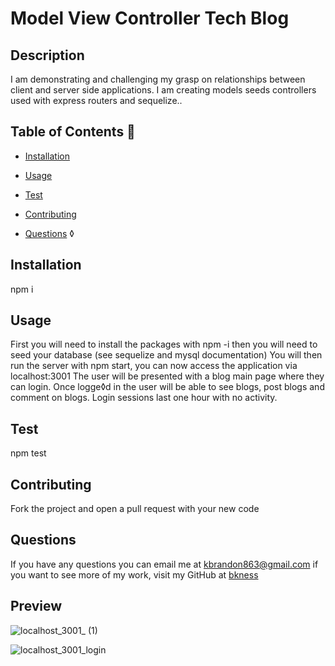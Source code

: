# Model View Controller Tech Blog


## Description 
I am demonstrating and challenging my grasp on relationships between client and server side applications. I am creating models seeds controllers used with express routers and sequelize.. 

## Table of Contents 📝

- [Installation](#installation)
- [Usage](#usage)
- [Test](#test)
- [Contributing](#contributing)

- [Questions](#questions-📝)
◊
## Installation 
npm i

## Usage
First you will need to install the packages with npm -i then you will need to seed your database (see sequelize and mysql documentation) You will then run the server with npm start, you can now access the application via localhost:3001 The user will be presented with a blog main page where they can login. Once logge◊d in the user will be able to see blogs, post blogs and comment on blogs. Login sessions last one hour with no activity.

## Test 
npm test

## Contributing
Fork the project and open a pull request with your new code



## Questions
If you have any questions you can email me at kbrandon863@gmail.com if you want to see more of my work, visit my GitHub at [bkness](https://github.com/bkness)





## Preview
![localhost_3001_ (1)](https://github.com/bkness/model-view-controller/assets/123907755/debab274-bd5a-440c-9d79-e5e25f568de3)

![localhost_3001_login](https://github.com/bkness/model-view-controller/assets/123907755/d2528381-e55e-4197-bfcf-e67130fd2c4f)
